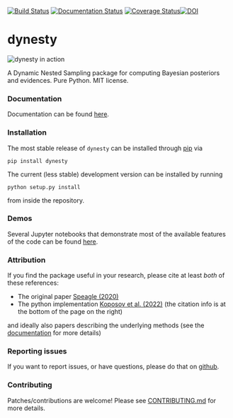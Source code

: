 [![Build Status](https://github.com/joshspeagle/dynesty/workflows/Dynesty/badge.svg)](https://github.com/joshspeagle/dynesty/actions)
[![Documentation Status](https://readthedocs.org/projects/dynesty/badge/?version=latest)](https://dynesty.readthedocs.io/en/latest/?badge=latest)
[![Coverage Status](https://coveralls.io/repos/github/joshspeagle/dynesty/badge.svg?branch=master)](https://coveralls.io/github/joshspeagle/dynesty?branch=master)[![DOI](https://zenodo.org/badge/DOI/10.5281/zenodo.6609296.svg)](https://doi.org/10.5281/zenodo.3348367)


dynesty
=======

![dynesty in action](https://github.com/joshspeagle/dynesty/blob/master/docs/images/title.gif)

A Dynamic Nested Sampling package for computing Bayesian posteriors and
evidences. Pure Python. MIT license.

### Documentation
Documentation can be found [here](https://dynesty.readthedocs.io).

### Installation
The most stable release of `dynesty` can be installed
through [pip](https://pip.pypa.io/en/stable) via
```
pip install dynesty
```
The current (less stable) development version can be installed by running
```
python setup.py install
```
from inside the repository.

### Demos
Several Jupyter notebooks that demonstrate most of the available features
of the code can be found 
[here](https://github.com/joshspeagle/dynesty/tree/master/demos).

### Attribution

If you find the package useful in your research, please cite at least *both* of these references:
* The original paper [Speagle (2020)](https://ui.adsabs.harvard.edu/abs/2020MNRAS.493.3132S/abstract)
* The python implementation [Koposov et al. (2022)](https://doi.org/10.5281/zenodo.3348367) (the citation info is at the bottom of the page on the right)


and ideally also papers describing the underlying methods (see the [documentation](https://dynesty.readthedocs.io/en/latest/references.html) for more details)

### Reporting issues

If you want to report issues, or have questions, please do that on [github](https://github.com/joshspeagle/dynesty/issues).

### Contributing

Patches/contributions are welcome! Please see [CONTRIBUTING.md](https://github.com/joshspeagle/dynesty/blob/master/CONTRIBUTING.md) for more details.
